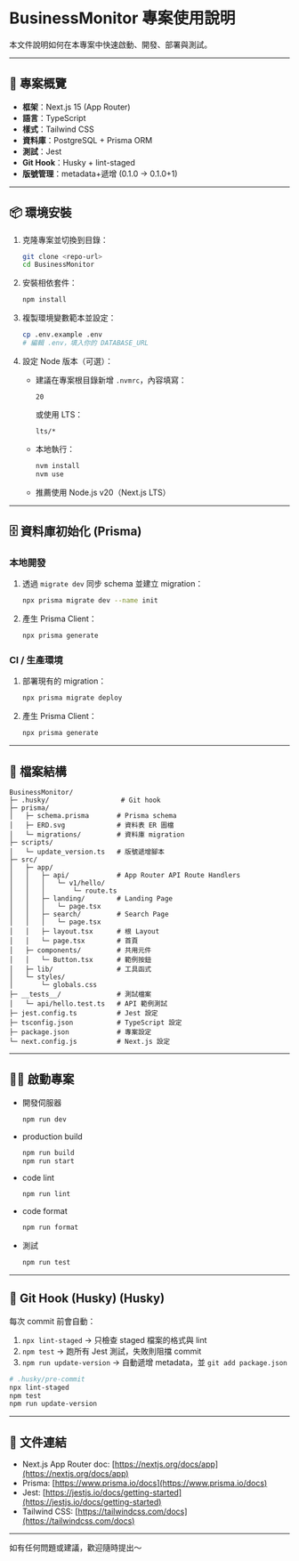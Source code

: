 # BusinessMonitor 專案使用說明

本文件說明如何在本專案中快速啟動、開發、部署與測試。

---

## 🚀 專案概覽

* **框架**：Next.js 15 (App Router)
* **語言**：TypeScript
* **樣式**：Tailwind CSS
* **資料庫**：PostgreSQL + Prisma ORM
* **測試**：Jest
* **Git Hook**：Husky + lint-staged
* **版號管理**：metadata+遞增 (0.1.0 → 0.1.0+1)

---

## 📦 環境安裝

1. 克隆專案並切換到目錄：

   ```bash
   git clone <repo-url>
   cd BusinessMonitor
   ```
2. 安裝相依套件：

   ```bash
   npm install
   ```
3. 複製環境變數範本並設定：

   ```bash
   cp .env.example .env
   # 編輯 .env，填入你的 DATABASE_URL
   ```
4. 設定 Node 版本（可選）：

   * 建議在專案根目錄新增 `.nvmrc`，內容填寫：

     ```text
     20
     ```

     或使用 LTS：

     ```text
     lts/*
     ```
   * 本地執行：

     ```bash
     nvm install
     nvm use
     ```
   * 推薦使用 Node.js v20（Next.js LTS）

---

## 🗄️ 資料庫初始化 (Prisma)

### 本地開發

1. 透過 `migrate dev` 同步 schema 並建立 migration：

   ```bash
   npx prisma migrate dev --name init
   ```
2. 產生 Prisma Client：

   ```bash
   npx prisma generate
   ```

### CI / 生產環境

1. 部署現有的 migration：

   ```bash
   npx prisma migrate deploy
   ```
2. 產生 Prisma Client：

   ```bash
   npx prisma generate
   ```

---

## 📂 檔案結構

```
BusinessMonitor/
├─ .husky/                  # Git hook
├─ prisma/
│   ├─ schema.prisma       # Prisma schema
│   ├─ ERD.svg             # 資料表 ER 圖檔
│   └─ migrations/         # 資料庫 migration
├─ scripts/
│   └─ update_version.ts   # 版號遞增腳本
├─ src/
│   ├─ app/
│   │   ├─ api/            # App Router API Route Handlers
│   │   │   └─ v1/hello/
│   │   │       └─ route.ts
│   │   ├─ landing/        # Landing Page
│   │   │   └─ page.tsx
│   │   ├─ search/         # Search Page
│   │   │   └─ page.tsx
│   │   ├─ layout.tsx      # 根 Layout
│   │   └─ page.tsx        # 首頁
│   ├─ components/         # 共用元件
│   │   └─ Button.tsx      # 範例按鈕
│   ├─ lib/                # 工具函式
│   └─ styles/
│       └─ globals.css
├─ __tests__/              # 測試檔案
│   └─ api/hello.test.ts   # API 範例測試
├─ jest.config.ts          # Jest 設定
├─ tsconfig.json           # TypeScript 設定
├─ package.json            # 專案設定
└─ next.config.js          # Next.js 設定
```

---

## 🏃‍♂️ 啟動專案

* 開發伺服器

  ```bash
  npm run dev
  ```
* production build

  ```bash
  npm run build
  npm run start
  ```
* code lint

  ```bash
  npm run lint
  ```
* code format

  ```bash
  npm run format
  ```
* 測試

  ```bash
  npm run test
  ```

---

## 🔧 Git Hook (Husky) (Husky)

每次 commit 前會自動：

1. `npx lint-staged` → 只檢查 staged 檔案的格式與 lint
2. `npm test` → 跑所有 Jest 測試，失敗則阻擋 commit
3. `npm run update-version` → 自動遞增 metadata，並 `git add package.json`

```bash
# .husky/pre-commit
npx lint-staged
npm test
npm run update-version
```

---

## 📖 文件連結

* Next.js App Router doc: [https://nextjs.org/docs/app](https://nextjs.org/docs/app)
* Prisma: [https://www.prisma.io/docs](https://www.prisma.io/docs)
* Jest: [https://jestjs.io/docs/getting-started](https://jestjs.io/docs/getting-started)
* Tailwind CSS: [https://tailwindcss.com/docs](https://tailwindcss.com/docs)

---

如有任何問題或建議，歡迎隨時提出～
